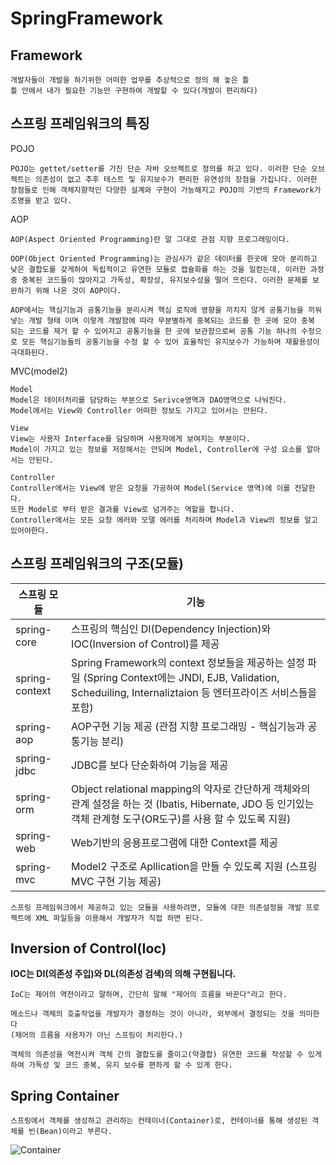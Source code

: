 # SpringFramework
## Framework
```text
개발자들이 개발을 하기위한 어떠한 업무를 추상적으로 정의 해 놓은 틀
틀 안에서 내가 필요한 기능만 구현하여 개발할 수 있다(개발이 편리하다)
```
## 스프링 프레임워크의 특징
POJO
```text
POJO는 gettet/setter를 가진 단순 자바 오브젝트로 정의를 하고 있다. 이러한 단순 오브젝트는 의존성이 없고 추후 테스트 및 유지보수가 편리한 유연성의 장점을 가집니다. 이러한 장점들로 인해 객체지향적인 다양한 설계와 구현이 가능해지고 POJO의 기반의 Framework가 조명을 받고 있다.
```
AOP
```text
AOP(Aspect Oriented Programming)란 말 그대로 관점 지향 프로그래밍이다.

OOP(Object Oriented Programming)는 관심사가 같은 데이터를 한곳에 모아 분리하고 낮은 결합도를 갖게하여 독립적이고 유연한 모듈로 캡슐화를 하는 것을 일컫는데, 이러한 과정 중 중복된 코드들이 많아지고 가독성, 확장성, 유지보수성을 떨어 뜨린다. 이러한 문제를 보완하기 위해 나온 것이 AOP이다.

AOP에서는 핵심기능과 공통기능을 분리시켜 핵심 로직에 영향을 끼치지 않게 공통기능을 끼워 넣는 개발 형태 이며 이렇게 개발함에 따라 무분별하게 중복되는 코드를 한 곳에 모아 중복 되는 코드를 제거 할 수 있어지고 공통기능을 한 곳에 보관함으로써 공통 기능 하나의 수정으로 모든 핵심기능들의 공통기능을 수정 할 수 있어 효율적인 유지보수가 가능하며 재활용성이 극대화된다.
```
MVC(model2)
```
Model
Model은 데이터처리를 담당하는 부분으로 Serivce영역과 DAO영역으로 나눠진다.
Model에서는 View와 Controller 어떠한 정보도 가지고 있어서는 안된다.

View
View는 사용자 Interface를 담당하며 사용자에게 보여지는 부분이다.
Model이 가지고 있는 정보를 저장해서는 안되며 Model, Controller에 구성 요소를 알아서는 안된다.

Controller
Controller에서는 View에 받은 요청을 가공하여 Model(Service 영역)에 이를 전달한다.
또한 Model로 부터 받은 결과를 View로 넘겨주는 역할을 합니다.
Controller에서는 모든 요청 에러와 모델 에러를 처리하며 Model과 View의 정보를 알고 있어야한다.
```


## 스프링 프레임워크의 구조(모듈)
|**스프링 모듈**|**기능**|
|------|-----------------|
|spring-core|스프링의 핵심인 DI(Dependency Injection)와 IOC(Inversion of Control)를 제공|
|spring-context|Spring Framework의 context 정보들을 제공하는 설정 파일 (Spring Context에는 JNDI, EJB, Validation, Scheduiling, Internaliztaion 등 엔터프라이즈 서비스들을 포함)|
|spring-aop|AOP구현 기능 제공 (관점 지향 프로그래밍 - 핵심기능과 공통기능 분리)|
|spring-jdbc|JDBC를 보다 단순화하여 기능을 제공|
|spring-orm|Object relational mapping의 약자로 간단하게 객체와의 관계 설정을 하는 것 (Ibatis, Hibernate, JDO 등 인기있는 객체 관계형 도구(OR도구)를 사용 할 수 있도록 지원)
|spring-web|Web기반의 응용프로그램에 대한 Context를 제공|
|spring-mvc|Model2 구조로 Apllication을 만들 수 있도록 지원 (스프링MVC 구현 기능 제공)|

```text
스프링 프레임워크에서 제공하고 있는 모듈을 사용하려면, 모듈에 대한 의존설정을 개발 프로젝트에 XML 파일등을 이용해서 개발자가 직접 하면 된다.
```

## Inversion of Control(Ioc)
**IOC는 DI(의존성 주입)와 DL(의존성 검색)의 의해 구현됩니다.**
```text
IoC는 제어의 역전이라고 말하며, 간단히 말해 "제어의 흐름을 바꾼다"라고 한다.

메소드나 객체의 호출작업을 개발자가 결정하는 것이 아니라, 외부에서 결정되는 것을 의미한다
(제어의 흐름을 사용자가 아닌 스프링이 처리한다.)

객체의 의존성을 역전시켜 객체 간의 결합도를 줄이고(약결합) 유연한 코드를 작성할 수 있게 하여 가독성 및 코드 중복, 유지 보수를 편하게 할 수 있게 한다.
```

## Spring Container
```text
스프링에서 객체를 생성하고 관리하는 컨테이너(Container)로, 컨테이너를 통해 생성된 객체를 빈(Bean)이라고 부른다.
```
![Container](https://github.com/RyuKyeongWoo/TIL/blob/main/Spring/img/Spring%20Container.PNG)
